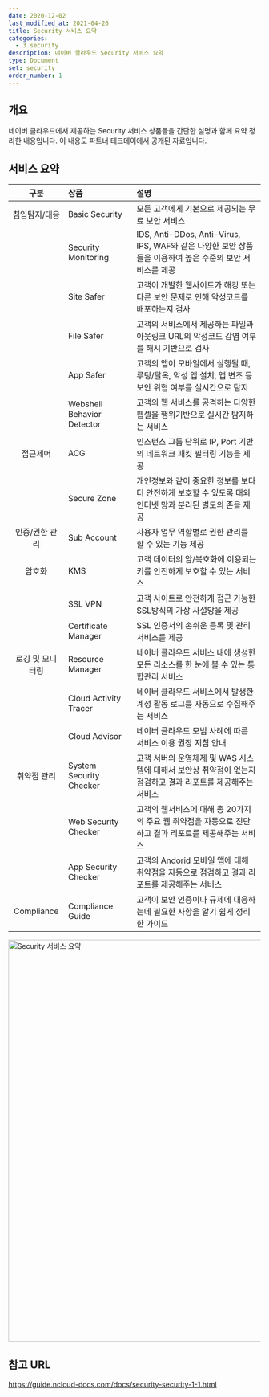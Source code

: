 ```yaml
---
date: 2020-12-02
last_modified_at: 2021-04-26
title: Security 서비스 요약
categories:
  - 3.security
description: 네이버 클라우드 Security 서비스 요약
type: Document
set: security
order_number: 1
---
```


## 개요
네이버 클라우드에서 제공하는 Security 서비스 상품들을 간단한 설명과 함께 요약 정리한 내용입니다.
이 내용도 파트너 테크데이에서 공개된 자료입니다.

## 서비스 요약

| 구분 | 상품 | 설명 |
| :---: | :--- | :--- |
| 침입탐지/대응 | Basic Security | 모든 고객에게 기본으로 제공되는 무료 보안 서비스 |
|  | Security Monitoring | IDS, Anti-DDos, Anti-Virus, IPS, WAF와 같은 다양한 보안 상품들을 이용하여 높은 수준의 보안 서비스를 제공 |
|  | Site Safer | 고객이 개발한 웹사이트가 해킹 또는 다른 보안 문제로 인해 악성코드를 배포하는지 검사 |
|  | File Safer | 고객의 서비스에서 제공하는 파일과 아웃링크 URL의 악성코드 감염 여부를 해시 기반으로 검사 |
|  | App Safer | 고객의 앱이 모바일에서 실행될 때, 루팅/탈옥, 악성 앱 설치, 앱 변조 등 보안 위협 여부를 실시간으로 탐지 |
|  | Webshell Behavior Detector | 고객의 웹 서비스를 공격하는 다양한 웹셀을 행위기반으로 실시간 탐지하는 서비스 |
| 접근제어 | ACG | 인스턴스 그룹 단위로 IP, Port 기반의 네트워크 패킷 필터링 기능을 제공 |
|  | Secure Zone | 개인정보와 같이 중요한 정보를 보다 더 안전하게 보호할 수 있도록 대외 인터넷 망과 분리된 별도의 존을 제공 |
| 인증/권한 관리 | Sub Account | 사용자 업무 역할별로 권한 관리를 할 수 있는 기능 제공 |
| 암호화 | KMS | 고객 데이터의 암/복호화에 이용되는 키를 안전하게 보호할 수 있는 서비스 |
|  | SSL VPN | 고객 사이트로 안전하게 접근 가능한 SSL방식의 가상 사설망을 제공 |
|  | Certificate Manager | SSL 인증서의 손쉬운 등록 및 관리 서비스를 제공 |
| 로깅 및 모니터링 | Resource Manager | 네이버 클라우드 서비스 내에 생성한 모든 리소스를 한 눈에 볼 수 있는 통합관리 서비스 |
|  | Cloud Activity Tracer | 네이버 클라우드 서비스에서 발생한 계정 활동 로그를 자동으로 수집해주는 서비스 |
|  | Cloud Advisor | 네이버 클라우드 모범 사례에 따른 서비스 이용 권장 지침 안내 |
| 취약점 관리 | System Security Checker | 고객 서버의 운영체제 및 WAS 시스템에 대해서 보안상 취약점이 없는지 점검하고 결과 리포트를 제공해주는 서비스 |
|  | Web Security Checker | 고객의 웹서비스에 대해 총 20가지의 주요 웹 취약점을 자동으로 진단하고 결과 리포트를 제공해주는 서비스 |
|  | App Security Checker | 고객의 Andorid 모바일 앱에 대해 취약점을 자동으로 점검하고 결과 리포트를 제공해주는 서비스 |
| Compliance | Compliance Guide | 고객이 보안 인증이나 규제에 대응하는데 필요한 사항을 알기 쉽게 정리한 가이드 |

  
<img src="../../images/ncp_security_service_summary.png" alt="Security 서비스 요약" style="width:800px;align:center">

## 참고 URL
<a href="https://guide.ncloud-docs.com/docs/security-security-1-1" target="_blank" style="word-break:break-all;">https://guide.ncloud-docs.com/docs/security-security-1-1.html</a>

